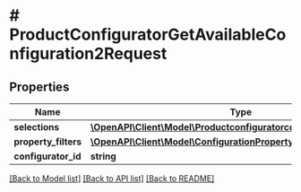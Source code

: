 # # ProductConfiguratorGetAvailableConfiguration2Request


## Properties 


Name | Type | Description | Notes
------------ | ------------- | ------------- | -------------
**selections**| [**\OpenAPI\Client\Model\ProductconfiguratorconfigurationSelection[]**](ProductconfiguratorconfigurationSelection.md) |   | [optional]
**property_filters**| [**\OpenAPI\Client\Model\ConfigurationPropertyFilter[]**](ConfigurationPropertyFilter.md) |   | [optional]
**configurator_id**| **string** |   | [optional]


[[Back to Model list]](../../README.md#models) [[Back to API list]](../../README.md#endpoints) [[Back to README]](../../README.md)

